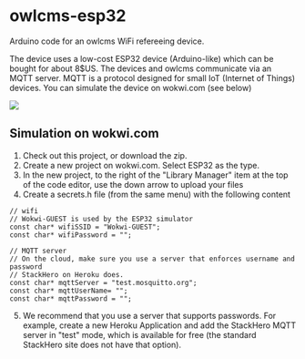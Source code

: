 # owlcms-esp32
Arduino code for an owlcms WiFi refereeing device.

The device uses a low-cost ESP32 device (Arduino-like) which can be bought for about 8$US.
The devices and owlcms communicate via an MQTT server. MQTT is a protocol designed for small IoT (Internet of Things) devices.
You can simulate the device on wokwi.com (see below)

![](https://wokwi.com/cdn-cgi/image/width=1920/https://thumbs.wokwi.com/projects/322138140212986451/thumbnail.jpg?tile&t=1643593581208)

## Simulation on wokwi.com
1. Check out this project, or download the zip.
2. Create a new project on wokwi.com.  Select ESP32 as the type.
3. In the new project, to the right of the "Library Manager" item at the top of the code editor, use the down arrow to upload your files
4. Create a secrets.h file (from the same menu) with the following content
```
// wifi
// Wokwi-GUEST is used by the ESP32 simulator
const char* wifiSSID = "Wokwi-GUEST";
const char* wifiPassword = "";

// MQTT server
// On the cloud, make sure you use a server that enforces username and password
// StackHero on Heroku does.
const char* mqttServer = "test.mosquitto.org";
const char* mqttUserName= "";
const char* mqttPassword = "";
```
5. We recommend that you use a server that supports passwords. For example, create a new Heroku Application and add the StackHero MQTT server in "test" mode, which is available for free (the standard StackHero site does not have that option).
